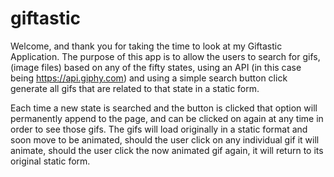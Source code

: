 # giftastic

Welcome, and thank you for taking the time to look at my Giftastic Application. The purpose of this app is to allow the users to search for gifs, (image files) based on any of the fifty states, using an API (in this case being https://api.giphy.com) and using a simple search button click generate all gifs that are related to that state in a static form.

Each time a new state is searched and the button is clicked that option will permanently append to the page, and can be clicked on again at any time in order to see those gifs. The gifs will load originally in a static format and soon move to be animated, should the user click on any individual gif it will animate, should the user click the now animated gif again, it will return to its original static form.